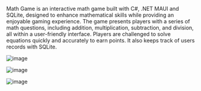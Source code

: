 Math Game is an interactive math game built with C#, .NET MAUI and SQLite, designed to enhance mathematical skills
while providing an enjoyable gaming experience. The game presents players with a series of math questions, including
addition, multiplication, subtraction, and division, all within a user-friendly interface. Players are challenged to solve equations
quickly and accurately to earn points. It also keeps track of users records with SQLite.

![image](https://github.com/jsnprojs/MathGameMaui/assets/132707597/e33713d5-a20b-4e7c-b0b8-e3893de179a0)

![image](https://github.com/jsnprojs/MathGameMaui/assets/132707597/c4a40644-f6c5-4b1d-a7fb-6fd247d6ea9e)

![image](https://github.com/jsnprojs/MathGameMaui/assets/132707597/9f91bc15-a44b-4835-904b-cac9021595ad)
